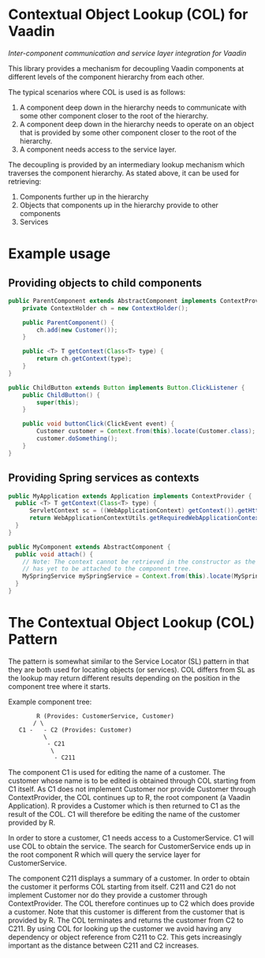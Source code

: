# Contextual Object Lookup (COL) for Vaadin

*Inter-component communication and service layer integration for Vaadin*

This library provides a mechanism for decoupling Vaadin components at different
levels of the component hierarchy from each other.

The typical scenarios where COL is used is as follows:

 1. A component deep down in the hierarchy needs to communicate with some other
    component closer to the root of the hierarchy.
 2. A component deep down in the hierarchy needs to operate on an object that is
    provided by some other component closer to the root of the hierarchy.
 3. A component needs access to the service layer.

The decoupling is provided by an intermediary lookup mechanism which traverses
the component hierarchy. As stated above, it can be used for retrieving:

 1. Components further up in the hierarchy
 2. Objects that components up in the hierarchy provide to other components
 3. Services

# Example usage

## Providing objects to child components

```java
public ParentComponent extends AbstractComponent implements ContextProvider {
    private ContextHolder ch = new ContextHolder();

    public ParentComponent() {
        ch.add(new Customer());
    }

    public <T> T getContext(Class<T> type) {
        return ch.getContext(type);
    }
}

public ChildButton extends Button implements Button.ClickListener {
    public ChildButton() {
        super(this);
    }

    public void buttonClick(ClickEvent event) {
        Customer customer = Context.from(this).locate(Customer.class);
        customer.doSomething();
    }
}
```

## Providing Spring services as contexts

```java
public MyApplication extends Application implements ContextProvider {
  public <T> T getContext(Class<T> type) {
      ServletContext sc = ((WebApplicationContext) getContext()).getHttpSession().getServletContext();
      return WebApplicationContextUtils.getRequiredWebApplicationContext(sc).getBean(type);
  }
}

public MyComponent extends AbstractComponent {
  public void attach() {
    // Note: The context cannot be retrieved in the constructor as the component
    // has yet to be attached to the component tree.
    MySpringService mySpringService = Context.from(this).locate(MySpringService.class);
  }
}
```

# The Contextual Object Lookup (COL) Pattern

The pattern is somewhat similar to the Service Locator (SL) pattern in that they
are both used for locating objects (or services). COL differs from SL as the
lookup may return different results depending on the position in the component
tree where it starts.

Example component tree:
```
        R (Provides: CustomerService, Customer)
       / \
   C1 -   - C2 (Provides: Customer)
          \
           - C21
            \
             - C211
```

The component C1 is used for editing the name of a customer. The customer whose
name is to be edited is obtained through COL starting from C1 itself. As C1 does
not implement Customer nor provide Customer through ContextProvider, the COL
continues up to R, the root component (a Vaadin Application). R provides a
Customer which is then returned to C1 as the result of the COL. C1 will
therefore be editing the name of the customer provided by R.

In order to store a customer, C1 needs access to a CustomerService. C1 will use
COL to obtain the service. The search for CustomerService ends up in the root
component R which will query the service layer for CustomerService.

The component C211 displays a summary of a customer. In order to obtain the
customer it performs COL starting from itself. C211 and C21 do not implement
Customer nor do they provide a customer through ContextProvider. The COL
therefore continues up to C2 which does provide a customer. Note that this
customer is different from the customer that is provided by R. The COL
terminates and returns the customer from C2 to C211. By using COL for looking up
the customer we avoid having any dependency or object reference from C211 to C2.
This gets increasingly important as the distance between C211 and C2
increases.
